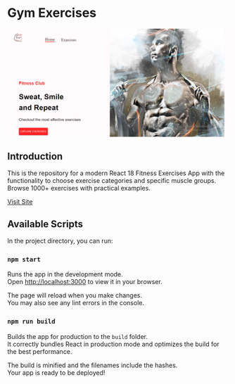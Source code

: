 # Gym Exercises

![Portfolio Website](https://raw.githubusercontent.com/MwauratheAlex/portfolio_website/master/public/images/6.png)

## Introduction

This is the repository for a modern React 18 Fitness Exercises App with the functionality to choose exercise categories and specific muscle groups. Browse 1000+ exercises with practical examples.

<a href="https://justgymit.netlify.app/" target="_blank">
    Visit Site
</a>

## Available Scripts

In the project directory, you can run:

### `npm start`

Runs the app in the development mode.\
Open [http://localhost:3000](http://localhost:3000) to view it in your browser.

The page will reload when you make changes.\
You may also see any lint errors in the console.

### `npm run build`

Builds the app for production to the `build` folder.\
It correctly bundles React in production mode and optimizes the build for the best performance.

The build is minified and the filenames include the hashes.\
Your app is ready to be deployed!
